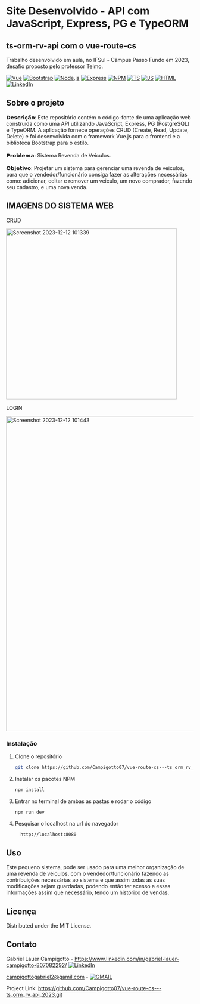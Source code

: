 #                           Site Desenvolvido - API com JavaScript, Express, PG e TypeORM 
##                                       ts-orm-rv-api com o vue-route-cs 
Trabalho desenvolvido em aula, no IFSul - Câmpus Passo Fundo em 2023, desafio proposto pelo professor Telmo.

[![Vue][Vue.js]][Vue-url]
[![Bootstrap][Bootstrap.com]][Bootstrap-url]
[![Node.js](https://custom-icon-badges.demolab.com/badge/-Node.js-339933?style=for-the-badge&logo=node.js&logoColor=white)](https://nodejs.org/)
[![Express](https://custom-icon-badges.demolab.com/badge/-Express-000000?style=for-the-badge&logo=express&logoColor=white)](https://expressjs.com/)
[![NPM](https://img.shields.io/badge/npm-CB3837?style=for-the-badge&logo=npm&logoColor=white)](https://npm.com/)
[![TS](https://img.shields.io/badge/ts--node-3178C6?style=for-the-badge&logo=ts-node&logoColor=white)](https://typescript.com/)
[![JS](https://img.shields.io/badge/JavaScript-323330?style=for-the-badge&logo=javascript&logoColor=F7DF1E)](https://javascript.com/)
[![HTML](https://img.shields.io/badge/HTML5-E34F26?style=for-the-badge&logo=html5&logoColor=white)](https://html.com/)
[![LinkedIn](https://img.shields.io/badge/LinkedIn-0077B5?style=for-the-badge&logo=linkedin&logoColor=white)](www.linkedin.com/in/alan-hoffmann-dos-santos-642033216)

<!-- ABOUT THE PROJECT -->
## Sobre o projeto  
𝗗𝗲𝘀𝗰𝗿𝗶𝗰̧𝗮̃𝗼: Este repositório contém o código-fonte de uma aplicação web construída como uma API utilizando JavaScript, Express, PG (PostgreSQL) e TypeORM. A aplicação fornece operações CRUD (Create, Read, Update, Delete) e foi desenvolvida com o framework Vue.js para o frontend e a biblioteca Bootstrap para o estilo. <br><br>
𝗣𝗿𝗼𝗯𝗹𝗲𝗺𝗮: Sistema Revenda de Veiculos. <br><br>
𝗢𝗯𝗷𝗲𝘁𝗶𝘃𝗼: Projetar um sistema para gerenciar uma revenda de veiculos, para que o vendedor/funcionário consiga fazer as alterações necessárias como: adicionar, editar e remover um veiculo, um novo comprador, fazendo seu cadastro, e uma nova venda.


<!-- IMAGENS -->
## IMAGENS DO SISTEMA WEB
CRUD

<img width="458" alt="Screenshot 2023-12-12 101339" src="https://github.com/AlanHoff5/vue-rote-ts-orm/assets/77331153/7d3d9d08-ce59-411f-b415-c1ad8bbb5deb">

LOGIN

<img width="845" alt="Screenshot 2023-12-12 101443" src="https://github.com/AlanHoff5/vue-rote-ts-orm/assets/77331153/bbe17e71-8620-4ded-88bd-273b5d6af665">


### Instalação

1. Clone o repositório
   ```sh
   git clone https://github.com/Campigotto07/vue-route-cs---ts_orm_rv_api_2023.git
   ```
2. Instalar os pacotes NPM 
   ```sh
   npm install
   ```
3. Entrar no terminal de ambas as pastas e rodar o código
   ```sh
   npm run dev
   ```
4. Pesquisar o localhost na url do navegador
   ```bash
     http://localhost:8080
   ```


<!-- USO EXAMPLES -->
## Uso

Este pequeno sistema, pode ser usado para uma melhor organização de uma revenda de veiculos, com o vendedor/funcionário fazendo as contribuições necessárias ao sistema e que assim todas as suas modificações sejam guardadas, podendo então ter acesso a essas informações assim que necessário, tendo um histórico de vendas.


<!-- LICENÇA -->
## Licença

Distributed under the MIT License.

<!-- CONTATO -->
## Contato

Gabriel Lauer Campigotto - https://www.linkedin.com/in/gabriel-lauer-campigotto-807082292/   [![LinkedIn](https://img.shields.io/badge/LinkedIn-0077B5?style=for-the-badge&logo=linkedin&logoColor=white)](https://www.linkedin.com/in/gabriel-lauer-campigotto-807082292/)

campigottogabriel2@gamil.com -   [![GMAIL](https://img.shields.io/badge/Gmail-D14836?style=for-the-badge&logo=gmail&logoColor=white)](campigottogabriel2@gmail.com)


Project Link: https://github.com/Campigotto07/vue-route-cs---ts_orm_rv_api_2023.git


<!-- MARKDOWN LINKS & IMAGES -->
<!-- https://www.markdownguide.org/basic-syntax/#reference-style-links -->
[contributors-shield]: https://img.shields.io/github/contributors/github_username/repo_name.svg?style=for-the-badge
[contributors-url]: https://github.com/github_username/repo_name/graphs/contributors
[forks-shield]: https://img.shields.io/github/forks/github_username/repo_name.svg?style=for-the-badge
[forks-url]: https://github.com/github_username/repo_name/network/members
[stars-shield]: https://img.shields.io/github/stars/github_username/repo_name.svg?style=for-the-badge
[stars-url]: https://github.com/github_username/repo_name/stargazers
[issues-shield]: https://img.shields.io/github/issues/github_username/repo_name.svg?style=for-the-badge
[issues-url]: https://github.com/github_username/repo_name/issues
[license-shield]: https://img.shields.io/github/license/github_username/repo_name.svg?style=for-the-badge
[license-url]: https://github.com/github_username/repo_name/blob/master/LICENSE.txt
[linkedin-shield]: https://img.shields.io/badge/-LinkedIn-black.svg?style=for-the-badge&logo=linkedin&colorB=555
[linkedin-url]: https://linkedin.com/in/linkedin_username
[product-screenshot]: images/screenshot.png
[Next.js]: https://img.shields.io/badge/next.js-000000?style=for-the-badge&logo=nextdotjs&logoColor=white
[Next-url]: https://nextjs.org/
[React.js]: https://img.shields.io/badge/React-20232A?style=for-the-badge&logo=react&logoColor=61DAFB
[React-url]: https://reactjs.org/
[Vue.js]: https://img.shields.io/badge/Vue.js-35495E?style=for-the-badge&logo=vuedotjs&logoColor=4FC08D
[Vue-url]: https://vuejs.org/
[Angular.io]: https://img.shields.io/badge/Angular-DD0031?style=for-the-badge&logo=angular&logoColor=white
[Angular-url]: https://angular.io/
[Svelte.dev]: https://img.shields.io/badge/Svelte-4A4A55?style=for-the-badge&logo=svelte&logoColor=FF3E00
[Svelte-url]: https://svelte.dev/
[Laravel.com]: https://img.shields.io/badge/Laravel-FF2D20?style=for-the-badge&logo=laravel&logoColor=white
[Laravel-url]: https://laravel.com
[Bootstrap.com]: https://img.shields.io/badge/Bootstrap-563D7C?style=for-the-badge&logo=bootstrap&logoColor=white
[Bootstrap-url]: https://getbootstrap.com
[JQuery.com]: https://img.shields.io/badge/jQuery-0769AD?style=for-the-badge&logo=jquery&logoColor=white
[JQuery-url]: https://jquery.com 

